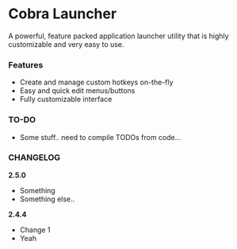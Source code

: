 # Cobra Launcher
A powerful, feature packed application launcher utility that is highly customizable and very easy to use.

### Features
* Create and manage custom hotkeys on-the-fly
* Easy and quick  edit menus/buttons
* Fully customizable interface


### TO-DO
* Some stuff.. need to compile TODOs from code...


### CHANGELOG
  **2.5.0**
  * Something
  * Something else..

  **2.4.4**
  * Change 1
  * Yeah




